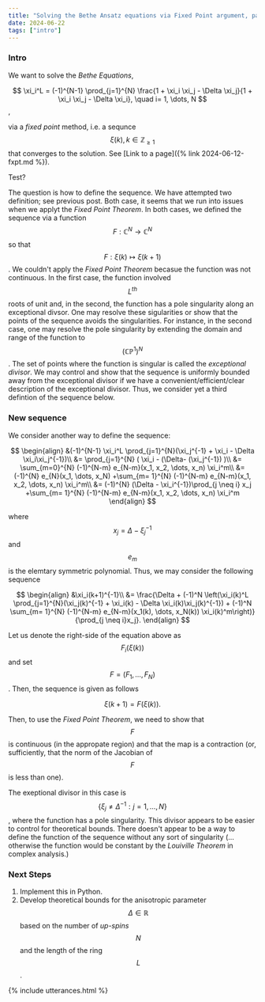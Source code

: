 ```yaml
---
title: "Solving the Bethe Ansatz equations via Fixed Point argument, part 2"
date: 2024-06-22
tags: ["intro"]
---
```


### Intro
We want to solve the *Bethe Equations*,

$$ 
\xi_i^L = (-1)^{N-1} \prod_{j=1}^{N} \frac{1 + \xi_i \xi_j - \Delta \xi_j}{1 + \xi_i \xi_j - \Delta \xi_i}, \quad i= 1, \dots, N
$$,

via a *fixed point* method, i.e. a sequnce $$\xi(k), k \in \mathbb{Z}_{\geq 1}$$ that converges to the solution. See [Link to a page]({% link 2024-06-12-fxpt.md  %}).

Test?


The question is how to define the sequence. We have attempted two definition; see previous post. Both case, it seems that we run into issues when we applyt the *Fixed Point Theorem*. In both cases, we defined the sequence via a function $$F: \mathbb{C}^N \rightarrow \mathbb{C}^N$$ so that $$F: \xi(k) \mapsto \xi(k+1)$$. We couldn't apply the *Fixed Point Theorem* becasue the function was not continuous. In the first case, the function involved $$L^{th}$$ roots of unit and, in the second, the function has a pole singularity along an exceptional divsor. One may resolve these sigularities or show that the points of the sequence avoids the singularities. For instance, in the second case, one may resolve the pole singularity by extending the domain and range of the function to $$(\mathbb{CP}^1)^{N}$$. The set of points where the function is singular is called the *exceptional divisor*. We may control and show that the sequence is uniformly bounded away from the exceptional divisor if we have a convenient/efficient/clear description of the exceptional divisor. Thus, we consider yet a third defintion of the sequence below. 

### New sequence

We consider another way to define the sequence:

$$
\begin{align}
&(-1)^{N-1} \xi_i^L \prod_{j=1}^{N}(\xi_j^{-1} + \xi_i  - \Delta \xi_i\xi_j^{-1})\\
&= \prod_{j=1}^{N} ( \xi_i  - (\Delta- (\xi_j^{-1}) )\\
&= \sum_{m=0}^{N} (-1)^{N-m} e_{N-m}(x_1, x_2, \dots, x_n) \xi_i^m\\
&= (-1)^{N} e_{N}(x_1, \dots, x_N) +\sum_{m= 1}^{N} (-1)^{N-m} e_{N-m}(x_1, x_2, \dots, x_n) \xi_i^m\\
&= (-1)^{N} (\Delta - \xi_i^{-1})\prod_{j \neq i} x_j +\sum_{m= 1}^{N} (-1)^{N-m} e_{N-m}(x_1, x_2, \dots, x_n) \xi_i^m
\end{align}
$$

where $$x_j= \Delta - \xi_j^{-1}$$ and $$e_{m}$$ is the elemtary symmetric polynomial. Thus, we may consider the following sequence

$$
\begin{align}
&\xi_i(k+1)^{-1}\\
&= \frac{\Delta + (-1)^N \left(\xi_i(k)^L \prod_{j=1}^{N}(\xi_j(k)^{-1} + \xi_i(k)  - \Delta \xi_i(k)\xi_j(k)^{-1}) + (-1)^N \sum_{m= 1}^{N} (-1)^{N-m} e_{N-m}(x_1(k), \dots, x_N(k)) \xi_i(k)^m\right)}{\prod_{j \neq i}x_j}.
\end{align}
$$

Let us denote the right-side of the equation above as $$F_i(\xi(k))$$ and set $$F=(F_1, \dots, F_N)$$. Then, the sequence is given as follows

$$
\xi(k+1) = F(\xi(k)).
$$

Then, to use the *Fixed Point Theorem*, we need to show that $$F$$ is continuous (in the appropate region) and that the map is a contraction (or, sufficiently, that the norm of the Jacobian of $$F$$ is less than one).

The exeptional divisor in this case is $$\{\xi_j \neq \Delta^{-1}: j=1, \dots, N\}$$, where the function has a pole singularity. This divisor appears to be easier to control for theoretical bounds. There doesn't appear to be a way to define the function of the sequence without any sort of singularity (... otherwise the function would be constant by the *Louiville Theorem* in complex analysis.)

### Next Steps

1. Implement this in Python.
2. Develop theoretical bounds for the anisotropic parameter $$\Delta \in \mathbb{R}$$ based on the number of *up-spins* $$N$$ and the length of the ring $$L$$.



{% include utterances.html %}
